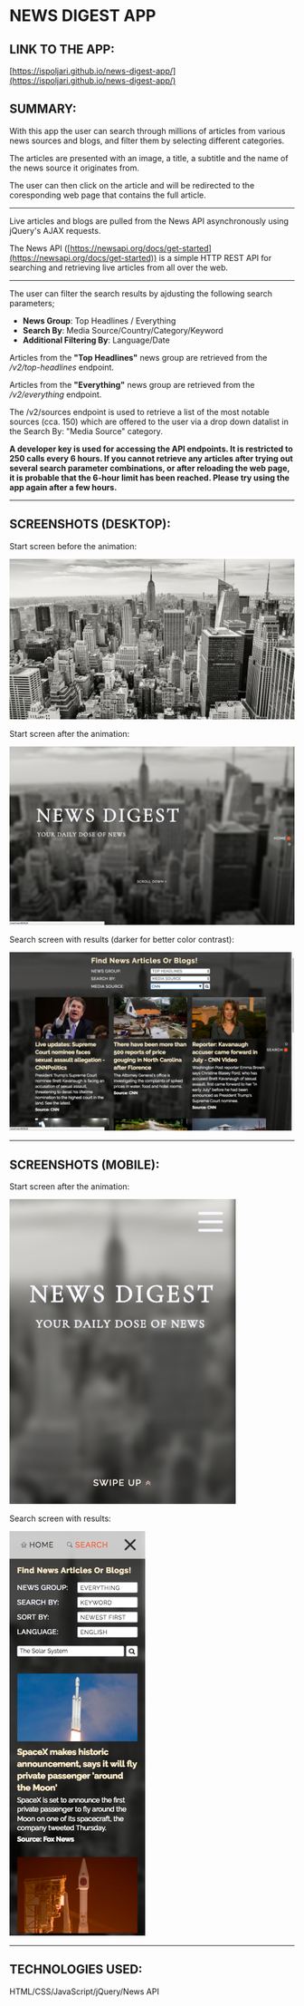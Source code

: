 # NEWS DIGEST APP

## LINK TO THE APP: 
[https://ispoljari.github.io/news-digest-app/](https://ispoljari.github.io/news-digest-app/)

## SUMMARY:
With this app the user can search through millions of articles from various news sources and blogs, and filter them by selecting different categories. 

The articles are presented with an image, a title, a subtitle and the name of the news source it originates from.

The user can then click on the article and will be redirected to the coresponding web page that contains the full article.

---

Live articles and blogs are pulled from the News API asynchronously using jQuery's AJAX requests.

The News API ([https://newsapi.org/docs/get-started](https://newsapi.org/docs/get-started)) is a simple HTTP REST API for searching and retrieving live articles from all over the web.

---

The user can filter the search results by ajdusting the following search parameters;

* **News Group**: Top Headlines / Everything
* **Search By**: Media Source/Country/Category/Keyword
* **Additional Filtering By**: Language/Date

Articles from the **"Top Headlines"** news group are retrieved from the */v2/top-headlines* endpoint.

Articles from the **"Everything"** news group are retrieved from the */v2/everything* endpoint. 

The /v2/sources endpoint is used to retrieve a list of the most notable sources (cca. 150) which are offered to the user via a drop down datalist in the Search By: "Media Source" category.

**A developer key is used for accessing the API endpoints. It is restricted to 250 calls every 6 hours. If you cannot retrieve any articles after trying out several search parameter combinations, or after reloading the web page, it is probable that the 6-hour limit has been reached. Please try using the app again after a few hours.**

---

## SCREENSHOTS (DESKTOP):

Start screen before the animation: 

![Empty app background img showing the Manhattan Skyline](img/header_background.jpg "Just the Background Img")

Start screen after the animation:

![Blured app background img with start screen content](img/screenshot1.png "Blured background with start screen content")

Search screen with results (darker for better color contrast):

![Search screen with results](img/screenshot2.png "Search screen with results")

---

## SCREENSHOTS (MOBILE):

Start screen after the animation: 

![Blured app background img with start screen content on mobile](img/screenshot-mobile1.png "Start screen before the animation on mobile")

Search screen with results:

![Blured app background img with start screen content](img/screenshot-mobile2.png "Blured background with start screen content")

---

## TECHNOLOGIES USED:
HTML/CSS/JavaScript/jQuery/News API

